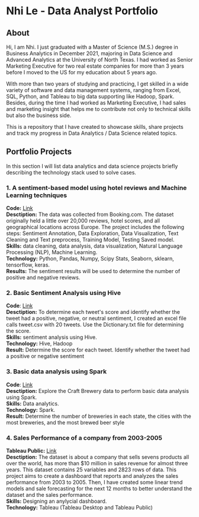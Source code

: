 # Nhi Le - Data Analyst Portfolio

## About

Hi, I am Nhi. I just graduated with a Master of Science (M.S.) degree in Business Analytics in December 2021, majoring in Data Science and Advanced Analytics at the University of North Texas. I had worked as Senior Marketing Executive for two real estate companies for more than 3 years before I moved to the US for my education about 5 years ago.

With more than two years of studying and practicing, I get skilled in a wide variety of software and data management systems, ranging from Excel, SQL, Python, and Tableau to big data supporting like Hadoop, Spark. Besides, during the time I had worked as Marketing Executive, I had sales and marketing insight that helps me to contribute not only to technical skills but also the business side.

This is a repository that I have created to showcase skills, share projects and track my progress in Data Analytics / Data Science related topics.

## Portfolio Projects

In this section I will list data analytics and data science projects briefly describing the technology stack used to solve cases.

### 1. A sentiment-based model using hotel reviews and Machine Learning techniques
**Code:** [Link](https://github.com/nhile1014/project_code/blob/35f09091c9a4ce7174151d95d9b4a96e6da6ad71/HotelReviewsSentimentAnalysis.ipynb)  
**Desctiption:** The data was collected from Booking.com. The dataset originally held a little over 20,000 reviews, hotel scores, and all geographical locations across Europe. The project includes the following steps: Sentiment Annotation, Data Exploration, Data Visualization, Text Cleaning and Text preprocess, Training Model, Testing Saved model.  
**Skills:** data cleaning, data analysis, data visualization, Natural Language Processing (NLP), Machine Learning.  
**Technology:** Python, Pandas, Numpy, Scipy Stats, Seaborn, sklearn, tensorflow, keras.   
**Results:** The sentiment results will be used to determine the number of positive and negative reviews.

### 2. Basic Sentiment Analysis using Hive
**Code**: [Link](https://github.com/nhile1014/Basic-Sentiment-Analysis-using-Hive/blob/main/README.md)  
**Desctiption:** To determine each tweet's score and identify whether the tweet had a positive, negative, or neutral sentiment, I created an excel file calls tweet.csv with 20 tweets. Use the Dictionary.txt file for determining the score.  
**Skills:** sentiment analysis using Hive.   
**Technology:** Hive, Hadoop  
**Result:** Determine the score for each tweet. Identify whether the tweet had a positive or negative sentiment  

### 3. Basic data analysis using Spark
**Code**: [Link](https://github.com/nhile1014/basic-data-analysis-using-Spark/blob/main/README.md)  
**Desctiption:** Explore the Craft Brewery data to perform basic data analysis using Spark.  
**Skills:** Data analytics.  
**Technology:** Spark.  
**Result:** Determine the number of breweries in each state, the cities with the most breweries, and the most brewed beer style  

### 4. Sales Performance of a company from 2003-2005
**Tableau Public:** [Link](https://public.tableau.com/app/profile/nhi.thanh.yen.le/viz/finalproject_Nhi_Le/DASHBORAD)  
**Desctiption:** The dataset is about a company that sells sevens products all over the world, has more than $10 million in sales revenue for almost three years. This dataset contains 25 variables and 2823 rows of data. This project aims to create a dashboard that reports and analyzes the sales performance from 2003 to 2005. Then, I have created some linear trend models and sale forecasting for the next 12 months to better understand the dataset and the sales performance.  
**Skills:** Designing an anylycial dashboard.  
**Technology:** Tableau (Tableau Desktop and Tableau Public)  
